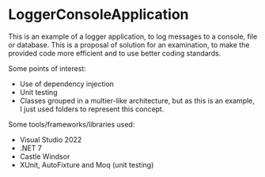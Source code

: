 # LoggerConsoleApplication
This is an example of a logger application, to log messages to a console, file or database. This is a proposal of solution for an examination, to make the provided code more efficient and to use better coding standards.

Some points of interest:
* Use of dependency injection
* Unit testing
* Classes grouped in a multier-like architecture, but as this is an example, I just used folders to represent this concept.

Some tools/frameworks/libraries used:
* Visual Studio 2022
* .NET 7
* Castle Windsor
* XUnit, AutoFixture and Moq (unit testing)
